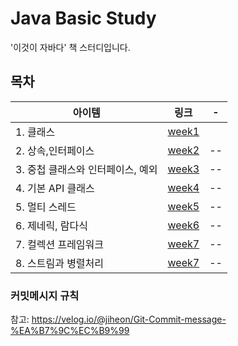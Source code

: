 # Java Basic Study
'이것이 자바다' 책 스터디입니다. 

## 목차 
|아이템|링크|-|
|------|---|---|
|1. 클래스|[week1](https://github.com/Weekly-JYN-Study/Java-Basic-Study/tree/main/week1)|
|2. 상속,인터페이스|[week2](https://github.com/Weekly-JYN-Study/Java-Basic-Study/tree/main/week2)|--|
|3. 중첩 클래스와 인터페이스, 예외|[week3](https://github.com/Weekly-JYN-Study/Java-Basic-Study/tree/main/week3)|--|
|4. 기본 API 클래스 |[week4](https://github.com/Weekly-JYN-Study/Java-Basic-Study/tree/main/week4)|--|
|5. 멀티 스레드|[week5](https://github.com/Weekly-JYN-Study/Java-Basic-Study/tree/main/week5)|--|
|6. 제네릭, 람다식|[week6](https://github.com/Weekly-JYN-Study/Java-Basic-Study/tree/main/week6)|--|
|7. 컬렉션 프레임워크|[week7](https://github.com/Weekly-JYN-Study/Java-Basic-Study/tree/main/week7)|--|
|8. 스트림과 병렬처리|[week7](https://github.com/Weekly-JYN-Study/Java-Basic-Study/tree/main/week7)|--|



### 커밋메시지 규칙
참고: https://velog.io/@jiheon/Git-Commit-message-%EA%B7%9C%EC%B9%99
